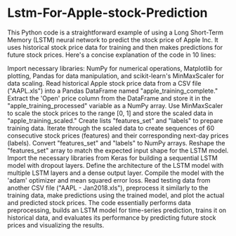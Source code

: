 # Lstm-For-Apple-stock-Prediction
This Python code is a straightforward example of using a Long Short-Term Memory (LSTM)
neural network to predict the stock price of Apple Inc. It uses historical stock price data for training and then makes predictions for future stock prices. Here's a concise explanation of the code in 10 lines:

Import necessary libraries: NumPy for numerical operations, Matplotlib for plotting, Pandas for data manipulation, and scikit-learn's MinMaxScaler for data scaling.
Read historical Apple stock price data from a CSV file ("AAPL.xls") into a Pandas DataFrame named "apple_training_complete."
Extract the 'Open' price column from the DataFrame and store it in the "apple_training_processed" variable as a NumPy array.
Use MinMaxScaler to scale the stock prices to the range [0, 1] and store the scaled data in "apple_training_scaled."
Create lists "features_set" and "labels" to prepare training data. Iterate through the scaled data to create sequences of 60 consecutive stock prices (features) and their corresponding next-day prices (labels).
Convert "features_set" and "labels" to NumPy arrays.
Reshape the "features_set" array to match the expected input shape for the LSTM model.
Import the necessary libraries from Keras for building a sequential LSTM model with dropout layers.
Define the architecture of the LSTM model with multiple LSTM layers and a dense output layer. Compile the model with the 'adam' optimizer and mean squared error loss.
Read testing data from another CSV file ("AAPL - Jan2018.xls"), preprocess it similarly to the training data, make predictions using the trained model, and plot the actual and predicted stock prices.
The code essentially performs data preprocessing, builds an LSTM model for time-series prediction, trains it on historical data, and evaluates its performance by predicting future stock prices and visualizing the results.
